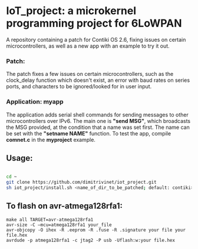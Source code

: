 # IoT_project: a microkernel programming project for 6LoWPAN

A repository containing a patch for Contiki OS 2.6, fixing issues on certain microcontrollers, as well as a new app with an example to try it out.

### Patch:

The patch fixes a few issues on certain microcontrollers, such as the clock_delay function which doesn't exist, an error with baud rates on series ports, and characters to be ignored/looked for in user input.

### Application: myapp

The application adds serial shell commands for sending messages to other microcontrollers over IPv6. The main one is **"send MSG"**, which broadcasts the MSG provided, at the condition that a name was set first. The name can be set with the **"setname NAME"** function. To test the app, compile **comnet.c** in the **myproject** example.


## Usage:

```bash

cd ~
git clone https://github.com/dimitrivinet/iot_project.git
sh iot_project/install.sh <name_of_dir_to_be_patched; default: contiki>

```

## To flash on avr-atmega128rfa1:

```
make all TARGET=avr-atmega128rfa1
avr-size -C –mcu=atmega128rfa1 your_file
avr-objcopy -O ihex -R .eeprom -R .fuse -R .signature your file your file.hex
avrdude -p atmega128rfa1 -c jtag2 -P usb -Uflash:w:your file.hex
```


